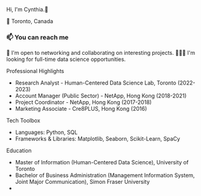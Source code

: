 Hi, I'm Cynthia.👋

📍 Toronto, Canada
### 📫 You can reach me 
👯 I'm open to networking and collaborating on interesting projects.
👩🏻‍💻 I'm looking for full-time data science opportunities.

Professional Highlights
- Research Analyst - Human-Centered Data Science Lab, Toronto (2022-2023)
- Account Manager (Public Sector) - NetApp, Hong Kong (2018-2021)
- Project Coordinator - NetApp, Hong Kong (2017-2018)
- Marketing Associate - Cre8PLUS, Hong Kong (2016)

Tech Toolbox
- Languages: Python, SQL
- Frameworks & Libraries: Matplotlib, Seaborn, Scikit-Learn, SpaCy

Education
- Master of Information (Human-Centered Data Science), University of Toronto
- Bachelor of Business Administration (Management Information System, Joint Major Communication), Simon Fraser University
- 
<!--
**cynthiay0109/cynthiay0109** is a ✨ _special_ ✨ repository because its `README.md` (this file) appears on your GitHub profile.

Here are some ideas to get you started:

- 🔭 I’m currently working on ...
- 🌱 I’m currently learning ...
- 👯 I’m looking to collaborate on ...
- 🤔 I’m looking for help with ...
- 💬 Ask me about ...
- 📫 How to reach me: ...
- 😄 Pronouns: ...
- ⚡ Fun fact: ...
-->
